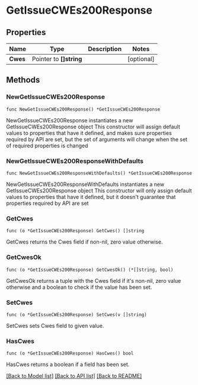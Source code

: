 # GetIssueCWEs200Response

## Properties

Name | Type | Description | Notes
------------ | ------------- | ------------- | -------------
**Cwes** | Pointer to **[]string** |  | [optional] 

## Methods

### NewGetIssueCWEs200Response

`func NewGetIssueCWEs200Response() *GetIssueCWEs200Response`

NewGetIssueCWEs200Response instantiates a new GetIssueCWEs200Response object
This constructor will assign default values to properties that have it defined,
and makes sure properties required by API are set, but the set of arguments
will change when the set of required properties is changed

### NewGetIssueCWEs200ResponseWithDefaults

`func NewGetIssueCWEs200ResponseWithDefaults() *GetIssueCWEs200Response`

NewGetIssueCWEs200ResponseWithDefaults instantiates a new GetIssueCWEs200Response object
This constructor will only assign default values to properties that have it defined,
but it doesn't guarantee that properties required by API are set

### GetCwes

`func (o *GetIssueCWEs200Response) GetCwes() []string`

GetCwes returns the Cwes field if non-nil, zero value otherwise.

### GetCwesOk

`func (o *GetIssueCWEs200Response) GetCwesOk() (*[]string, bool)`

GetCwesOk returns a tuple with the Cwes field if it's non-nil, zero value otherwise
and a boolean to check if the value has been set.

### SetCwes

`func (o *GetIssueCWEs200Response) SetCwes(v []string)`

SetCwes sets Cwes field to given value.

### HasCwes

`func (o *GetIssueCWEs200Response) HasCwes() bool`

HasCwes returns a boolean if a field has been set.


[[Back to Model list]](../README.md#documentation-for-models) [[Back to API list]](../README.md#documentation-for-api-endpoints) [[Back to README]](../README.md)


